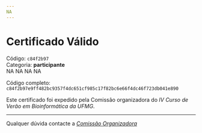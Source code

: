 ```yaml
---
NA
---
```


# Certificado Válido

Código: `c84f2b97`<br>
Categoria: **participante**<br>
NA
NA
NA
NA


Código completo: `c84f2b97e9ff482bc9357f4dc651cf985c17f82bc6e66f4dc46f723db041e890`


Este certificado foi expedido pela Comissão organizadora do *IV Curso de Verão em Bioinformática da UFMG*.

----

Qualquer dúvida contacte a [_Comissão Organizadora_](<mailto:cursobioinfoufmg@gmail.com$subject=[Certificados]>)

